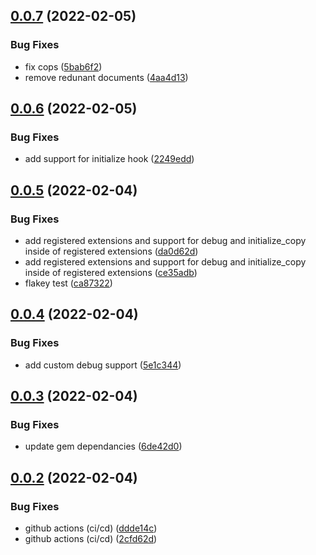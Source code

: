 ## [0.0.7](https://github.com/klueless-io/k_config/compare/v0.0.6...v0.0.7) (2022-02-05)


### Bug Fixes

* fix cops ([5bab6f2](https://github.com/klueless-io/k_config/commit/5bab6f2fbebf565e2acba566f237c1d9969a82ec))
* remove redunant documents ([4aa4d13](https://github.com/klueless-io/k_config/commit/4aa4d13f8453ffdd184bdecb56313c3bf49e65ac))

## [0.0.6](https://github.com/klueless-io/k_config/compare/v0.0.5...v0.0.6) (2022-02-05)


### Bug Fixes

* add support for initialize hook ([2249edd](https://github.com/klueless-io/k_config/commit/2249edd72cfc8054b8fc18391bca907446d066db))

## [0.0.5](https://github.com/klueless-io/k_config/compare/v0.0.4...v0.0.5) (2022-02-04)


### Bug Fixes

* add registered extensions and support for debug and initialize_copy inside of registered extensions ([da0d62d](https://github.com/klueless-io/k_config/commit/da0d62dcd6b4d1c4f556e2bccf6bde56a06baf8c))
* add registered extensions and support for debug and initialize_copy inside of registered extensions ([ce35adb](https://github.com/klueless-io/k_config/commit/ce35adb700c16e189da7a70d9aa206a91f629f99))
* flakey test ([ca87322](https://github.com/klueless-io/k_config/commit/ca873225580d406c0a2dc8709f04a9dd223b5c23))

## [0.0.4](https://github.com/klueless-io/k_config/compare/v0.0.3...v0.0.4) (2022-02-04)


### Bug Fixes

* add custom debug support ([5e1c344](https://github.com/klueless-io/k_config/commit/5e1c34444a23b7e3e9d50106524ed055e50d2d9b))

## [0.0.3](https://github.com/klueless-io/k_config/compare/v0.0.2...v0.0.3) (2022-02-04)


### Bug Fixes

* update gem dependancies ([6de42d0](https://github.com/klueless-io/k_config/commit/6de42d0d94b447a4a246a8889b4e5c88af3427f2))

## [0.0.2](https://github.com/klueless-io/k_config/compare/v0.0.1...v0.0.2) (2022-02-04)


### Bug Fixes

* github actions (ci/cd) ([ddde14c](https://github.com/klueless-io/k_config/commit/ddde14c614eaf904cc15dc4dc5e2131e1c6ce620))
* github actions (ci/cd) ([2cfd62d](https://github.com/klueless-io/k_config/commit/2cfd62d6c4031008107366efc1fd88c78136fbc4))
